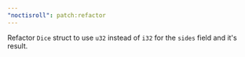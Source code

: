 ```yaml
---
"noctisroll": patch:refactor
---
```


Refactor `Dice` struct to use `u32` instead of `i32` for the `sides` field and it's result.
